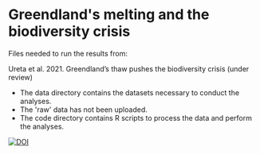 # Greendland's melting and the biodiversity crisis
Files needed to run the results from:

Ureta et al. 2021. Greendland’s thaw pushes the biodiversity crisis (under review)

- The data directory contains the datasets necessary to conduct the analyses.
- The 'raw' data has not been uploaded.
- The code directory contains R scripts to process the data and perform the analyses.

[![DOI](https://zenodo.org/badge/373672202.svg)](https://zenodo.org/badge/latestdoi/373672202)
